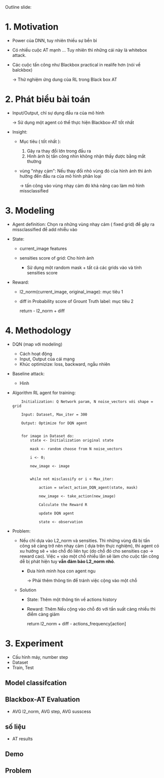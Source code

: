 Outline slide:

# 1. Motivation
- Power của DNN, tuy nhiên thiếu sự bền bỉ

- Có nhiều cuộc AT mạnh ... Tuy nhiên thì những cái này là whitebox attack.

- Các cuộc tấn công như Blackbox practical in realife hơn (nói về balckbox)

    -> Thử nghiệm ứng dung của RL trong Black box AT

# 2. Phát biểu bài toán

- Input/Output, chỉ sự dụng đầu ra của mô hình

    -> Sử dụng một agent có thể thực hiện Blackbox-AT tốt nhất


- Insight: 

    - Mục tiêu ( tốt nhất ): 
        1. Gây ra thay đổi lớn trong đầu ra
        2. Hình ảnh bị tấn công nhìn không nhận thấy được bằng mắt thường

    - vùng "nhạy cảm": Nếu thay đổi nhỏ vùng đó của hình ảnh thì ảnh hưởng đến đầu ra của mô hình phân loại

        -> tấn công vào vùng nhạy cảm đó khả năng cao làm mô hình missclassified

# 3. Modeling

- Agent definition: Chọn ra những vùng nhạy cảm ( fixed grid) để gây ra missclassified để add nhiễu vào

- State: 
    - current_image features
    - sensities score of grid: Cho hình ảnh
        
        - Sử dụng một random mask + tất cả các grids vào và tính sensities score 

- Reward:
    - l2_norm(current_image, original_image): mục tiêu 1

    - diff in Probability score of Grount Truth label: mục tiêu 2

        return - l2_norm + diff 

# 4. Methodology

- DQN (map với modeling)
    - Cách hoạt động
    - Input, Output của cái mạng
    - Khúc optimizize: loss, backward, ngẫu nhiên

- Baseline attack:
    - Hình

- Algorithm RL agent for training:

    ```
        Initialization: Q Network param, N noise_vectors với shape = grid
        
        Input: Dataset, Max_iter = 300
        
        Output: Optimize for DQN agent


        for image in Dataset do:
            state <- Initialization original state

            mask <- random choose from N noise_vectors
            
            i <- 0;

            new_image <- image


            while not misclassify or i < Max_iter:

                action = select_action_DQN_agent(state, mask)	

                new_image <- take_action(new_image)

                Calculate the Reward R
            
                update DQN agent

                state <- observation
    ```

- Problem: 

    - Nếu chỉ dựa vào L2_norm và sensities. Thì những vùng đã bị tấn công sẽ càng trở nên nhạy cảm ( dựa trên thực nghiệm), thì agent có xu hướng sẽ + vào chỗ đó liên tục (do chỗ đó cho sensities cao -> reward cao). Việc + vào một chỗ nhiều lần sẽ làm cho cuộc tấn công dễ bị phát hiện tuy **vẫn đảm bảo L2_norm nhỏ**.
        - Đưa hình minh họa con agent ngu

            -> Phải thêm thông tin để tránh việc cộng vào một chỗ

    - Solution
        
        - State: Thêm một thông tin về actions history

        - Reward: Thêm Nếu cộng vào chỗ đó với tần suất càng nhiều thì điểm càng giảm
            
            return l2_norm + diff - actions_frequency[action]
         
# 3. Experiment
- Cấu hình máy, number step
- Dataset
- Train, Test

## Model classifcation

## Blackbox-AT Evaluation
- AVG l2_norm, AVG step, AVG susscess

## số liệu
- AT results

## Demo

## Problem
	